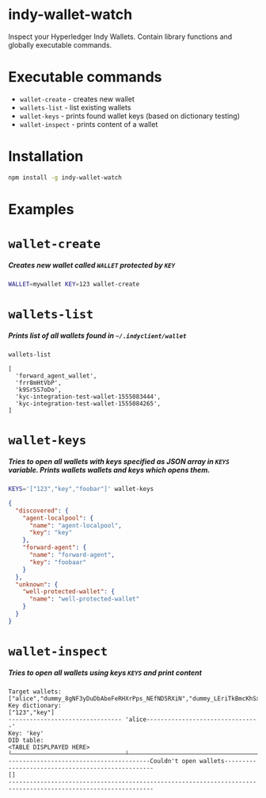 # indy-wallet-watch
Inspect your Hyperledger Indy Wallets. Contain library functions and globally executable commands.

# Executable commands
- `wallet-create` - creates new wallet
- `wallets-list` - list existing wallets
- `wallet-keys` - prints found wallet keys (based on dictionary testing) 
- `wallet-inspect` - prints content of a wallet

# Installation
```bash
npm install -g indy-wallet-watch
```

# Examples

# `wallet-create` 
##### Creates new wallet called `WALLET` protected by `KEY` 
```bash
WALLET=mywallet KEY=123 wallet-create 
```


# `wallets-list`
##### Prints list of all wallets found in `~/.indyclient/wallet`
```bash
wallets-list
```
```
[
  'forward_agent_wallet',
  'frr8mHtVbP',
  'k9Sr5S7oDo',
  'kyc-integration-test-wallet-1555083444',
  'kyc-integration-test-wallet-1555084265',
]
```


# `wallet-keys`
##### Tries to open all wallets with keys specified as JSON array in `KEYS` variable. Prints wallets wallets and keys which opens them. 
```bash
KEYS='["123","key","foobar"]' wallet-keys
```
```json
{
  "discovered": {
    "agent-localpool": {
      "name": "agent-localpool",
      "key": "key"
    },
    "forward-agent": {
      "name": "forward-agent",
      "key": "foobaar"
    }
  },
  "unknown": {
    "well-protected-wallet": {
      "name": "well-protected-wallet"
    }
  }
}
```


# `wallet-inspect`
##### Tries to open all wallets using keys `KEYS` and print content 
```
Target wallets:
["alice","dummy_8gNF3yDuDbAbeFeRHXrPps_NEfND5RXiN","dummy_LEriTkBmcKhSxEKbZhaYDf_BTiIRC09hH","forward_agent_wallet","node_vcx_demo_faber_wallet_1555263472"]
Key dictionary:
["123","key"]
-------------------------------- 'alice--------------------------------'
Key: 'key'
DID table:
<TABLE DISPLPAYED HERE>
└────────────────────────────────┴────────────────────────────────────────────────┴────────────────┴──────────────────────────────────────────────────┘
----------------------------------------Couldn't open wallets--------------------------------------------------
[]
---------------------------------------------------------------------------------------------------------------

```

